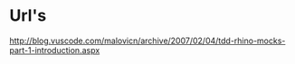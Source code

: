 # Url's #
http://blog.vuscode.com/malovicn/archive/2007/02/04/tdd-rhino-mocks-part-1-introduction.aspx